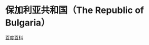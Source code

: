 # 保加利亚共和国（The Republic of Bulgaria）

[百度百科](https://baike.baidu.com/item/%E4%BF%9D%E5%8A%A0%E5%88%A9%E4%BA%9A/419072)